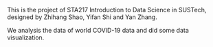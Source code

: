 This is the project of STA217 Introduction to Data Science in SUSTech, designed by Zhihang Shao, Yifan Shi and Yan Zhang. 

We analysis the data of world COVID-19 data and did some data visualization.
